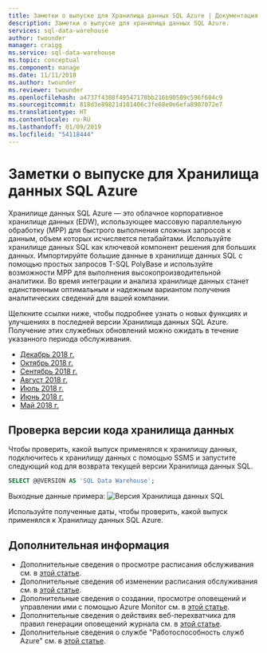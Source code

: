 ```yaml
---
title: Заметки о выпуске для Хранилища данных SQL Azure | Документация Майкрософт
description: Заметки о выпуске для хранилища данных SQL Azure.
services: sql-data-warehouse
author: twounder
manager: craigg
ms.service: sql-data-warehouse
ms.topic: conceptual
ms.component: manage
ms.date: 11/11/2018
ms.author: twounder
ms.reviewer: twounder
ms.openlocfilehash: a4737f4308f49547178bb216b90589c596f604c9
ms.sourcegitcommit: 818d3e89821d101406c3fe68e0e6efa8907072e7
ms.translationtype: HT
ms.contentlocale: ru-RU
ms.lasthandoff: 01/09/2019
ms.locfileid: "54118444"
---
```

# <a name="azure-sql-data-warehouse-release-notes"></a>Заметки о выпуске для Хранилища данных SQL Azure

Хранилище данных SQL Azure — это облачное корпоративное хранилище данных (EDW), использующее массовую параллельную обработку (MPP) для быстрого выполнения сложных запросов к данным, объем которых исчисляется петабайтами. Используйте хранилище данных SQL как ключевой компонент решения для больших данных. Импортируйте большие данные в хранилище данных SQL с помощью простых запросов T-SQL PolyBase и используйте возможности MPP для выполнения высокопроизводительной аналитики. Во время интеграции и анализа хранилище данных станет единственным оптимальным и надежным вариантом получения аналитических сведений для вашей компании.

Щелкните ссылки ниже, чтобы подробнее узнать о новых функциях и улучшениях в последней версии Хранилища данных SQL Azure. Получение этих служебных обновлений можно ожидать в течение указанного периода обслуживания.

- [Декабрь 2018 г.](./release-notes-december-2018.md)
- [Октябрь 2018 г.](./release-notes-october-2018.md)
- [Сентябрь 2018 г.](./release-notes-september-2018.md)
- [Август 2018 г.](./release-notes-august-2018.md)
- [Июль 2018 г.](./release-notes-july-2018.md)
- [Июнь 2018 г.](./release-notes-june-2018.md)
- [Май 2018 г.](./release-notes-may-2018.md)

## <a name="checking-the-code-version-that-has-been-applied-to-your-data-warehouse"></a>Проверка версии кода хранилища данных

Чтобы проверить, какой выпуск применялся к хранилищу данных, подключитесь к хранилищу данных с помощью SSMS и запустите следующий код для возврата текущей версии Хранилища данных SQL.

```sql
SELECT @@VERSION AS 'SQL Data Warehouse';
```

Выходные данные примера: ![Версия Хранилища данных SQL](./media/release-notes/sql_data_warehouse_version.png)

Используйте полученные даты, чтобы проверить, какой выпуск применялся к Хранилищу данных SQL Azure. 


## <a name="next-steps"></a>Дополнительная информация
- Дополнительные сведения о просмотре расписания обслуживания см. в [этой статье](https://docs.microsoft.com/azure/sql-data-warehouse/viewing-maintenance-schedule). 
- Дополнительные сведения об изменении расписания обслуживания см. в [этой статье](https://docs.microsoft.com/azure/sql-data-warehouse/changing-maintenance-schedule).
- Дополнительные сведения о создании, просмотре оповещений и управлении ими с помощью Azure Monitor см. в [этой статье](https://docs.microsoft.com/azure/monitoring-and-diagnostics/alert-metric).
- Дополнительные сведения о действиях веб-перехватчика для правил генерации оповещений журнала см. в [этой статье](https://docs.microsoft.com/azure/monitoring-and-diagnostics/monitor-alerts-unified-log-webhook).
- Дополнительные сведения о службе "Работоспособность служб Azure" см. в [этой статье](https://docs.microsoft.com/azure/service-health/service-health-overview).
